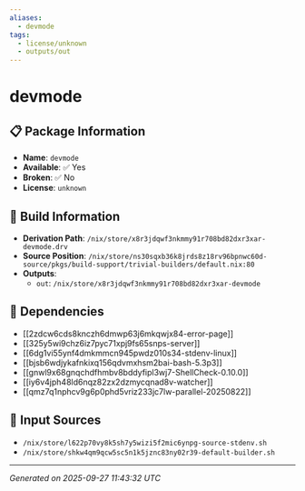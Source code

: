```yaml
---
aliases:
  - devmode
tags:
  - license/unknown
  - outputs/out
---
```


# devmode

## 📋 Package Information

- **Name**: `devmode`
- **Available**: ✅ Yes
- **Broken**: ✅ No
- **License**: `unknown`

## 🔧 Build Information

- **Derivation Path**: `/nix/store/x8r3jdqwf3nkmmy91r708bd82dxr3xar-devmode.drv`
- **Source Position**: `/nix/store/ns30sqxb36k8jrds8z18rv96bpnwc60d-source/pkgs/build-support/trivial-builders/default.nix:80`
- **Outputs**:
  - `out`:  `/nix/store/x8r3jdqwf3nkmmy91r708bd82dxr3xar-devmode`

## 🔗 Dependencies

- [[2zdcw6cds8knczh6dmwp63j6mkqwjx84-error-page]]
- [[325y5wi9chz6iz7pyc71xpj9fs65snps-server]]
- [[6dg1vi55ynf4dmkmmcn945pwdz010s34-stdenv-linux]]
- [[bjsb6wdjykafnkixq156qdvmxhsm2bai-bash-5.3p3]]
- [[gnwl9x68gnqchdfhmbv8bddyfipl3wj7-ShellCheck-0.10.0]]
- [[iy6v4jph48ld6nqz82zx2dzmycqnad8v-watcher]]
- [[qmz7q1nphcv9g6p0phd5vriz233jc7lw-parallel-20250822]]

## 📁 Input Sources

- `/nix/store/l622p70vy8k5sh7y5wizi5f2mic6ynpg-source-stdenv.sh`
- `/nix/store/shkw4qm9qcw5sc5n1k5jznc83ny02r39-default-builder.sh`

---
*Generated on 2025-09-27 11:43:32 UTC*
